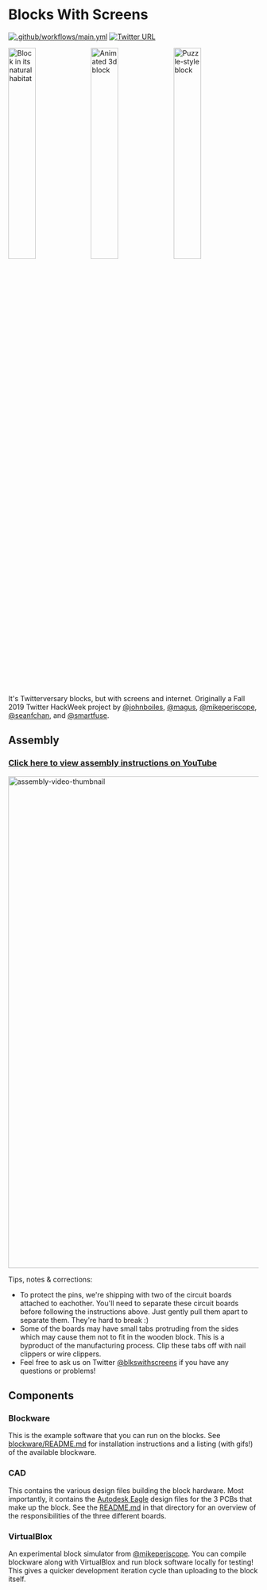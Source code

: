 # Blocks With Screens

[![.github/workflows/main.yml](https://github.com/bountylabs/blocks-with-screens/actions/workflows/main.yml/badge.svg)](https://github.com/bountylabs/blocks-with-screens/actions/workflows/main.yml) [![Twitter URL](https://img.shields.io/twitter/url/https/twitter.com/blkswithscreens.svg?style=social&label=%40blkswithscreens)](https://twitter.com/blkswithscreens)

<img alt="Block in its natural habitat" src="https://user-images.githubusercontent.com/218876/99318095-f08e0780-281b-11eb-9c59-674a2c463fbb.jpeg" width="33%"><img alt="Animated 3d block" src="https://user-images.githubusercontent.com/218876/99320417-70b66c00-2820-11eb-983f-6c3783336583.gif" width="33%"><img alt="Puzzle-style block" src="https://user-images.githubusercontent.com/218876/99320816-4b762d80-2821-11eb-8898-2ba34d075f10.jpg" width="33%">

It's Twitterversary blocks, but with screens and internet. Originally a Fall 2019 Twitter HackWeek project by [@johnboiles](https://github.com/johnboiles), [@magus](https://github.com/magus), [@mikeperiscope](https://github.com/mikeperiscope), [@seanfchan](https://github.com/seanfchan), and [@smartfuse](https://github.com/smartfuse).

## Assembly

### [**Click here to view assembly instructions on YouTube**](https://www.youtube.com/watch?v=okVuPwTqczQ)

<a href="https://www.youtube.com/watch?v=okVuPwTqczQ" target="_blank">
  <img width="990" alt="assembly-video-thumbnail" src="https://user-images.githubusercontent.com/290084/140593898-c1b5b431-b42b-4ffd-b91d-24ff13c8175f.png">
</a>

Tips, notes & corrections:
* To protect the pins, we're shipping with two of the circuit boards attached to eachother. You'll need to separate these circuit boards before following the instructions above. Just gently pull them apart to separate them. They're hard to break :)
* Some of the boards may have small tabs protruding from the sides which may cause them not to fit in the wooden block. This is a byproduct of the manufacturing process. Clip these tabs off with nail clippers or wire clippers.
* Feel free to ask us on Twitter [@blkswithscreens](https://twitter.com/blkswithscreens) if you have any questions or problems!

## Components

### Blockware

This is the example software that you can run on the blocks. See [blockware/README.md](https://github.com/bountylabs/blocks-with-screens/blob/main/blockware/README.md) for installation instructions and a listing (with gifs!) of the available blockware.

### CAD

This contains the various design files building the block hardware. Most importantly, it contains the [Autodesk Eagle](https://www.autodesk.com/products/eagle/free-download) design files for the 3 PCBs that make up the block. See the [README.md](https://github.com/bountylabs/blocks-with-screens/blob/main/cad/pcb/README.md) in that directory for an overview of the responsibilities of the three different boards.

### VirtualBlox

An experimental block simulator from [@mikeperiscope](github.com/mikeperiscope). You can compile blockware along with VirtualBlox and run block software locally for testing! This gives a quicker development iteration cycle than uploading to the block itself.
